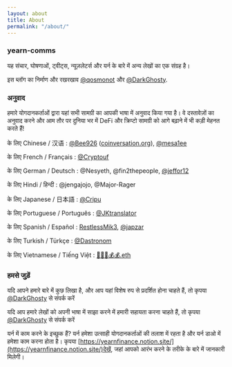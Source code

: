 ```yaml
---
layout: about
title: About
permalink: "/about/"
---
```


### yearn-comms

यह संचार, घोषणाओं, ट्वीट्स, न्यूज़लेटर्स और यर्न के बारे में अन्य लेखों का एक संग्रह है।

इस ब्लॉग का निर्माण और रखरखाव [@qosmonot](https://twitter.com/qosmonot) और [@DarkGhosty](https://t.me/DarkGhosty).

### अनुवाद

हमारे योगदानकर्ताओं द्वारा यहां सभी सामग्री का आपकी भाषा में अनुवाद किया गया है। वे दस्तावेज़ों का अनुवाद करने और आम तौर पर दुनिया भर में DeFi और क्रिप्टो सामग्री को आगे बढ़ाने में भी कड़ी मेहनत करते हैं!

के लिए Chinese / 汉语 : [@Bee926](https://twitter.com/bee_926) ([coinversation.org](http://coinversation.org/)), [@mesa1ee](https://twitter.com/mesa1ee)

के लिए French / Français :  [@Cryptouf](https://twitter.com/cryptouf)

के लिए German / Deutsch : @Nesyeth, @fin2thepeople, [@jeffor12](https://twitter.com/jeff84431381)

के लिए Hindi / हिन्दी : @jengajojo, @Major-Rager

के लिए Japanese / 日本語 : [@Cripu](https://twitter.com/CRYPTANNEWS)

के लिए Portuguese / Português : [@JKtranslator](https://twitter.com/jameskbh)

के लिए Spanish / Español : [RestlessMik3](https://twitter.com/margjr84), [@japzar](https://twitter.com/OraculumEth)

के लिए Turkish / Türkçe : [@Dastronom](https://twitter.com/Dastronomm)

के लिए Vietnamese / Tiếng Việt : [🤖💵💵💰💰.eth](https://y.at/robot.banknote.banknote.money-bag.money-bag)

### हमसे जुड़ें

यदि आपने हमारे बारे में कुछ लिखा है, और आप यहां विशेष रुप से प्रदर्शित होना चाहते हैं, तो कृपया [@DarkGhosty](https://t.me/DarkGhosty) से संपर्क करें

यदि आप हमारे लेखों को अपनी भाषा में साझा करने में हमारी सहायता करना चाहते हैं, तो कृपया [@DarkGhosty](https://t.me/DarkGhosty) से संपर्क करें

यर्न में काम करने के इच्छुक हैं? यर्न हमेशा उत्साही योगदानकर्ताओं की तलाश में रहता है और यर्न डाओ में हमेशा काम करना होता है। कृपया [https://yearnfinance.notion.site/](https://yearnfinance.notion.site/)देखें, जहां आपको आरंभ करने के तरीके के बारे में जानकारी मिलेगी।
